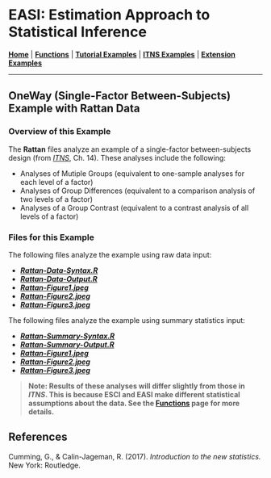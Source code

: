 # EASI: Estimation Approach to Statistical Inference

[**Home**](https://github.com/cwendorf/EASI/) | 
[**Functions**](https://github.com/cwendorf/EASI/tree/master/A-Functions) | 
[**Tutorial Examples**](https://github.com/cwendorf/EASI/tree/master/B-TutorialExamples) | 
[**ITNS Examples**](https://github.com/cwendorf/EASI/tree/master/C-ITNSExamples) | 
[**Extension Examples**](https://github.com/cwendorf/EASI/tree/master/D-ExtensionExamples)

---

## OneWay (Single-Factor Between-Subjects) Example with Rattan Data

### Overview of this Example

The **Rattan** files analyze an example of a single-factor between-subjects design (from _[ITNS](https://thenewstatistics.com/itns/ "Introduction to the New Statistics")_, Ch. 14). These analyses include the following:

- Analyses of Mutiple Groups (equivalent to one-sample analyses for each level of a factor)
- Analyses of Group Differences (equivalent to a comparison analysis of two levels of a factor)
- Analyses of a Group Contrast (equivalent to a contrast analysis of all levels of a factor)

### Files for this Example

The following files analyze the example using raw data input:

- [**_Rattan-Data-Syntax.R_**](./Rattan-Data-Syntax.R)
- [**_Rattan-Data-Output.R_**](./Rattan-Data-Output.R)
- [**_Rattan-Figure1.jpeg_**](./Rattan-Figure1.jpeg)
- [**_Rattan-Figure2.jpeg_**](./Rattan-Figure2.jpeg)
- [**_Rattan-Figure3.jpeg_**](./Rattan-Figure3.jpeg) 

The following files analyze the example using summary statistics input:

- [**_Rattan-Summary-Syntax.R_**](./Rattan-Summary-Syntax.R)
- [**_Rattan-Summary-Output.R_**](./Rattan-Summary-Output.R)
- [**_Rattan-Figure1.jpeg_**](./Rattan-Figure1.jpeg)
- [**_Rattan-Figure2.jpeg_**](./Rattan-Figure2.jpeg)
- [**_Rattan-Figure3.jpeg_**](./Rattan-Figure3.jpeg) 

> **Note: Results of these analyses will differ slightly from those in _ITNS_. This is because ESCI and EASI make different statistical assumptions about the data. See the [**Functions**](https://github.com/cwendorf/EASI/tree/master/A-Functions) page for more details.**

## References

Cumming, G., & Calin-Jageman, R. (2017). _Introduction to the new statistics._ New York: Routledge.

